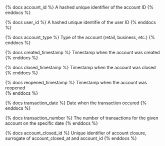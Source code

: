 {% docs account_id %}
A hashed unique identifier of the account ID
{% enddocs %}

{% docs user_id %}
A hashed unique identifie of the user ID
{% enddocs %}

{% docs account_type %}
Type of the account (retail, business, etc.)
{% enddocs %}


{% docs created_timestamp %}
Timestamp when the account was created
{% enddocs %}


{% docs closed_timestamp %}
Timestamp when the account was closed 
{% enddocs %}

{% docs reopened_timestamp %}
Timestamp when the account was reopened  
{% enddocs %}

{% docs transaction_date %}
Date when the transaction occured
{% enddocs %}

{% docs transaction_number %}
The number of transactions for the given account on the specific date
{% enddocs %}

{% docs account_closed_id %}
Unique identifier of account closure, surrogate of account_closed_at and account_id
{% enddocs %}